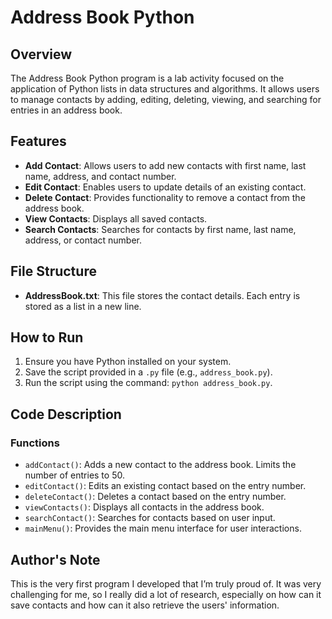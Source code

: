 # Address Book Python

## Overview

The Address Book Python program is a lab activity focused on the application of Python lists in data structures and algorithms. It allows users to manage contacts by adding, editing, deleting, viewing, and searching for entries in an address book.

## Features

- **Add Contact**: Allows users to add new contacts with first name, last name, address, and contact number.
- **Edit Contact**: Enables users to update details of an existing contact.
- **Delete Contact**: Provides functionality to remove a contact from the address book.
- **View Contacts**: Displays all saved contacts.
- **Search Contacts**: Searches for contacts by first name, last name, address, or contact number.

## File Structure

- **AddressBook.txt**: This file stores the contact details. Each entry is stored as a list in a new line.

## How to Run

1. Ensure you have Python installed on your system.
2. Save the script provided in a `.py` file (e.g., `address_book.py`).
3. Run the script using the command: `python address_book.py`.

## Code Description

### Functions

- `addContact()`: Adds a new contact to the address book. Limits the number of entries to 50.
- `editContact()`: Edits an existing contact based on the entry number.
- `deleteContact()`: Deletes a contact based on the entry number.
- `viewContacts()`: Displays all contacts in the address book.
- `searchContact()`: Searches for contacts based on user input.
- `mainMenu()`: Provides the main menu interface for user interactions.

## Author's Note
This is the very first program I developed that I’m truly proud of. It was very challenging for me, so I really did a lot of research, especially on how can it save contacts and how can it also retrieve the users' information.
